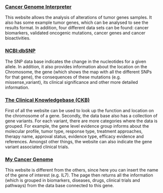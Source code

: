 ### [Cancer Genome Interpreter](https://www.cancergenomeinterpreter.org/home)

This website allows the analysis of alterations of tumor genes samples. It also has some example tumor genes, which can be analysed to see the results format. In addition, four different data sets can be found: cancer biomarkers, validated oncogenic mutations, cancer genes and cancer bioactivities.  

### [NCBI:dbSNP](https://www.ncbi.nlm.nih.gov/snp/docs/entrez_help/)

The SNP data base  indicates the change in the nucleotides for a given allele. In addition, it also provides information about the location on the Chromosome, the gene (which shows the map with all the different SNPs for that gene), the consequences of these mutations (e.g. missense_variant), its clinical significance and other more detailed information.

### [The Clinical Knowledgebase (CKB)](https://ckb.jax.org/)

First of all the website can be used to look up the function and location on the chromosome of a gene. Secondly, the data base also has a collection of gene 
variants. For each variant, there are more categories where the data is grouped. For example, the gene level evidence group informs about the molecular profile, tumor type, response type, treatment approaches, therapy name, approval status, evidence type, efficacy evidence and references. Amongst other things, the website can also indicate the gene variant associated clinical trials. 

### [My Cancer Genome](https://www.mycancergenome.org/)

This website is different from the others, since here you can insert the name of the gene of interest (e.g. IL7). The page then returns all the information (which is grouped in biomarkers, diseases, drugs, clinical trials and pathways) from the data base connected to this gene. 
